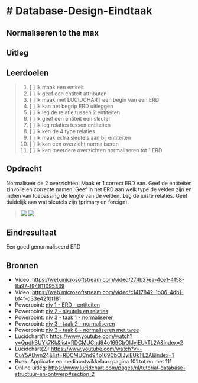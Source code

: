 # # Database-Design-Eindtaak

## Normaliseren to the max

## Uitleg

## Leerdoelen

> 1. [ ] Ik maak een entiteit
> 2. [ ] Ik geef een entiteit attributen
> 3. [ ] Ik maak met LUCIDCHART een begin van een ERD
> 4. [ ] Ik kan het begrip ERD uitleggen
> 5. [ ] Ik leg de relatie tussen 2 entiteiten
> 6. [ ] Ik geef een entiteit een sleutel
> 7. [ ] Ik leg relaties tussen entiteiten
> 8. [ ] Ik ken de 4 type relaties
> 9. [ ] Ik maak extra sleutels aan bij entiteiten
> 10. [ ] Ik kan een overzicht normaliseren
> 11. [ ] Ik kan meerdere overzichten normaliseren tot 1 ERD

## Opdracht
Normaliseer de 2 overzichten. 
Maak er 1 correct ERD van.
Geef de entiteiten zinvolle en correcte namen.
Geef in het ERD aan welk type de velden zijn en indien van toepassing de lengte van de velden.
Leg de juiste relaties.
Geef duidelijk aan wat sleutels zijn (primary en foreign).

>  <img src="https://github.com/ROC-van-Amsterdam-College-Amstelland/DATABASE-DESIGN/blob/master/opdracht/eindopdrachta.png">
> <img src="https://github.com/ROC-van-Amsterdam-College-Amstelland/DATABASE-DESIGN/blob/master/opdracht/eindopdracht-b.png">


## Eindresultaat
Een goed genormaliseerd ERD

## Bronnen
- Video: https://web.microsoftstream.com/video/274b27ea-4ce1-4158-8a97-f94811095339  
- Video: https://web.microsoftstream.com/video/c1417842-1b06-4db1-bf4f-d33e42f0f181  
- Powerpoint: <a href="https://github.com/ROC-van-Amsterdam-College-Amstelland/DATABASE-DESIGN/blob/master/niveau1/taak01/niv 1 - ERD - entiteiten.pdf">niv 1 - ERD - entiteiten</a>  
- Powerpoint: <a href="https://github.com/ROC-van-Amsterdam-College-Amstelland/DATABASE-DESIGN/blob/master/niveau2/taak01/niv 2 - sleutels en relaties.pdf">niv 2 - sleutels en relaties</a>  
- Powerpoint: <a href="https://github.com/ROC-van-Amsterdam-College-Amstelland/DATABASE-DESIGN/blob/master/niveau3/taak01/niv 3 - taak 1 - normaliseren.pdf">niv 3 - taak 1 - normaliseren</a>  
- Powerpoint: <a href="https://github.com/ROC-van-Amsterdam-College-Amstelland/DATABASE-DESIGN/blob/master/niveau3/taak02/niv 3 - taak 2 - normaliseren.pdf">niv 3 - taak 2 - normaliseren</a>  
- Powerpoint: <a href="https://github.com/ROC-van-Amsterdam-College-Amstelland/DATABASE-DESIGN/blob/master/niveau3/taak08/niv 3 - taak 8 - normaliseren met twee.pdf">niv 3 - taak 8 - normaliseren met twee</a>  
- Lucidchart(1): https://www.youtube.com/watch?v=QpdhBUYk7Kk&list=RDCMUCnd94o169CbOIJyiEUkTL2A&index=2  
- Lucidchart(2): https://www.youtube.com/watch?v=-CuY5ADwn24&list=RDCMUCnd94o169CbOIJyiEUkTL2A&index=1  
- Boek: Applicatie en mediaontwikkelaar: pagina 101 tot en met 111  
- Online uitleg: https://www.lucidchart.com/pages/nl/tutorial-database-structuur-en-ontwerp#section_2  

